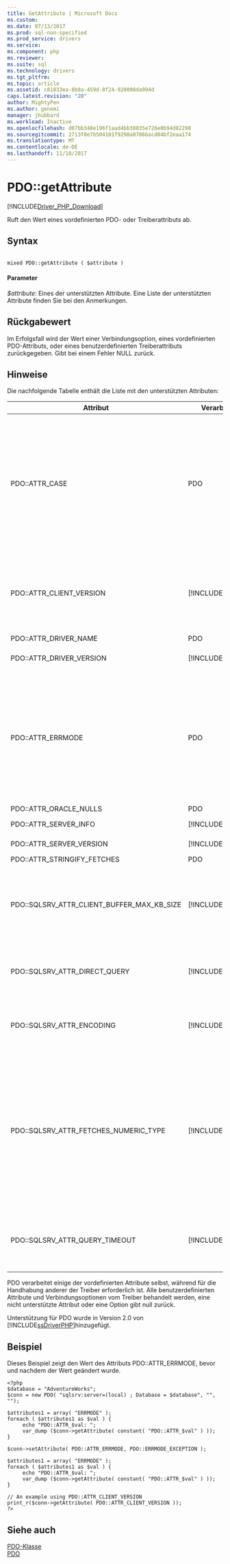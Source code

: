 ```yaml
---
title: GetAttribute | Microsoft Docs
ms.custom: 
ms.date: 07/13/2017
ms.prod: sql-non-specified
ms.prod_service: drivers
ms.service: 
ms.component: php
ms.reviewer: 
ms.suite: sql
ms.technology: drivers
ms.tgt_pltfrm: 
ms.topic: article
ms.assetid: c81833ea-8b8a-459d-8f24-920098da994d
caps.latest.revision: "20"
author: MightyPen
ms.author: genemi
manager: jhubbard
ms.workload: Inactive
ms.openlocfilehash: d07bb348e196f1aad4bb38835e726e0b94d82298
ms.sourcegitcommit: 2713f8e7b504101f9298a0706bacd84bf2eaa174
ms.translationtype: MT
ms.contentlocale: de-DE
ms.lasthandoff: 11/18/2017
---
```

# <a name="pdogetattribute"></a>PDO::getAttribute
[!INCLUDE[Driver_PHP_Download](../../includes/driver_php_download.md)]

Ruft den Wert eines vordefinierten PDO- oder Treiberattributs ab.  
  
## <a name="syntax"></a>Syntax  
  
```  
  
mixed PDO::getAttribute ( $attribute )  
```  
  
#### <a name="parameters"></a>Parameter  
*$attribute*: Eines der unterstützten Attribute. Eine Liste der unterstützten Attribute finden Sie bei den Anmerkungen.  
  
## <a name="return-value"></a>Rückgabewert  
Im Erfolgsfall wird der Wert einer Verbindungsoption, eines vordefinierten PDO-Attributs, oder eines benutzerdefinierten Treiberattributs zurückgegeben. Gibt bei einem Fehler NULL zurück.  
  
## <a name="remarks"></a>Hinweise  
Die nachfolgende Tabelle enthält die Liste mit den unterstützten Attributen:  
  
|Attribut|Verarbeitet von|Unterstützte Werte|Description|  
|-------------|----------------|--------------------|---------------|  
|PDO::ATTR_CASE|PDO|PDO::CASE_LOWER<br /><br />PDO::CASE_NATURAL<br /><br />PDO::CASE_UPPER|Dies gibt an, ob die Spaltennamen entweder groß oder klein geschrieben sein sollen. PDO::CASE_LOWER erzwingt die Schreibung der Spaltennamen in Kleinbuchstaben, PDO::CASE_NATURAL belässt die Spaltennamen so wie sie aus der Datenbank zurückgegeben wurden und PDO::CASE_UPPER erzwingt die Schreibung der Spaltennamen in Großbuchstaben.<br /><br />Die Standardeinstellung ist PDO::CASE_NATURAL.<br /><br />Dieses Attribut kann auch mit PDO::setAttribute eingerichtet werden.|  
|PDO::ATTR_CLIENT_VERSION|[!INCLUDE[ssDriverPHP](../../includes/ssdriverphp_md.md)]|Ein Array von Zeichenfolgen|Beschreibt die Version des Treibers und der verbundenen Bibliotheken Gibt ein Array mit den folgenden Elementen: ODBC-Version (*MajorVer*. *MinorVer*), [!INCLUDE[ssNoVersion](../../includes/ssnoversion_md.md)] Native Client-DLL-Name und Version, [!INCLUDE[ssDriverPHP](../../includes/ssdriverphp_md.md)] Version (*MajorVer*. *MinorVer*. *BuildNumber*. *Revision*)|  
|PDO::ATTR_DRIVER_NAME|PDO|String|Gibt immer „sqlsrv“ zurück.|  
|PDO::ATTR_DRIVER_VERSION|[!INCLUDE[ssDriverPHP](../../includes/ssdriverphp_md.md)]|String|Gibt an, die [!INCLUDE[ssDriverPHP](../../includes/ssdriverphp_md.md)] Version (*MajorVer*. *MinorVer*. *BuildNumber*. *Revision*)|  
|PDO::ATTR_ERRMODE|PDO|PDO::ERRMODE_SILENT<br /><br />PDO::ERRMODE_WARNING<br /><br />PDO::ERRMODE_EXCEPTION|Gibt an, wie Fehler vom Treiber behandelt werden sollen.<br /><br />PDO::ERRMODE_SILENT (der Standard) legt die Fehlercodes und -informationen fest.<br /><br />PDO::ERRMODE_WARNING veranlasst E_WARNING.<br /><br />PDO::ERRMODE_EXCEPTION löst eine Ausnahme aus.<br /><br />Dieses Attribut kann auch mit PDO::setAttribute eingerichtet werden.|  
|PDO::ATTR_ORACLE_NULLS|PDO|Siehe PDO-Dokumentation.|Siehe PDO-Dokumentation.|  
|PDO::ATTR_SERVER_INFO|[!INCLUDE[ssDriverPHP](../../includes/ssdriverphp_md.md)]|Array aus drei Elementen|Gibt die aktuelle Datenbank, SQL Server-Version und SQL  Server-Instanz zurück.|  
|PDO::ATTR_SERVER_VERSION|[!INCLUDE[ssDriverPHP](../../includes/ssdriverphp_md.md)]|String|Gibt die SQL Server-Version (*wichtigen*. *Kleinere*. *BuildNumber*)|  
|PDO::ATTR_STRINGIFY_FETCHES|PDO|Siehe PDO-Dokumentation.|Siehe PDO-Dokumentation.|  
|PDO::SQLSRV_ATTR_CLIENT_BUFFER_MAX_KB_SIZE|[!INCLUDE[ssDriverPHP](../../includes/ssdriverphp_md.md)]|1 bis zur Grenze des PHP-Speichers.|Konfiguriert die Größe des Puffers, der das Resultset für einen clientseitigen Cursor enthält.<br /><br />Der Standardwert ist 10,240 KB (10 MB).<br /><br />Weitere Informationen zu clientseitigen Cursorn finden Sie unter [Cursortypen &#40; SQLSRV-Treiber &#41; ](../../connect/php/cursor-types-sqlsrv-driver.md).|  
|PDO::SQLSRV_ATTR_DIRECT_QUERY|[!INCLUDE[ssDriverPHP](../../includes/ssdriverphp_md.md)]|true<br /><br />false|Legt fest, ob eine direkte oder eine vorbereitete Anweisung ausgeführt wird. Weitere Informationen finden Sie unter [Direkte Anweisungsausführung und vorbereitete Anweisungsausführung im PDO_SQLSRV-Treiber](../../connect/php/direct-statement-execution-prepared-statement-execution-pdo-sqlsrv-driver.md).|  
|PDO::SQLSRV_ATTR_ENCODING|[!INCLUDE[ssDriverPHP](../../includes/ssdriverphp_md.md)]|PDO::SQLSRV_ENCODING_UTF8<br /><br />PDO::SQLSRV_ENCODING_SYSTEM|Legt die Zeichensatzcodierung fest, die vom Treiber verwendet wird, um mit dem Server zu kommunizieren<br /><br />Der Standard ist PDO::SQLSRV_ENCODING_UTF8.|  
|PDO::SQLSRV_ATTR_FETCHES_NUMERIC_TYPE|[!INCLUDE[ssDriverPHP](../../includes/ssdriverphp_md.md)]|true oder false|Verarbeitet die numerische Abrufvorgängen von Spalten mit numerischen SQL-Typen (Bit, ganze Zahl, "smallint", "tinyint", "float" oder Echtzeit).<br /><br />Wenn Optionsflag für Verbindung "ATTR_STRINGIFY_FETCHES aktiviert ist, selbst wenn SQLSRV_ATTR_FETCHES_NUMERIC_TYPE on ist, ist der Rückgabewert eine Zeichenfolge.<br /><br />Wenn der zurückgegebene PDO-Typ in der Spalte binden PDO_PARAM_INT ist, ist der Rückgabewert aus einer Spalte mit ganzen Zahlen ein "Int", selbst wenn SQLSRV_ATTR_FETCHES_NUMERIC_TYPE deaktiviert ist.|  
|PDO::SQLSRV_ATTR_QUERY_TIMEOUT|[!INCLUDE[ssDriverPHP](../../includes/ssdriverphp_md.md)]|integer|Legt das Abfragetimeout in Sekunden fest.<br /><br />Der Standard ist 0, d. h. dass der Treiber unendlich lange auf Ergebnisse wartet.<br /><br />Negative Zahlen sind nicht zulässig.|  

  
PDO verarbeitet einige der vordefinierten Attribute selbst, während für die Handhabung anderer der Treiber erforderlich ist. Alle benutzerdefinierten Attribute und Verbindungsoptionen vom Treiber behandelt werden, eine nicht unterstützte Attribut oder eine Option gibt null zurück.  
  
Unterstützung für PDO wurde in Version 2.0 von [!INCLUDE[ssDriverPHP](../../includes/ssdriverphp_md.md)]hinzugefügt.  
  
## <a name="example"></a>Beispiel  
Dieses Beispiel zeigt den Wert des Attributs PDO::ATTR_ERRMODE, bevor und nachdem der Wert geändert wurde.  
  
```  
<?php  
$database = "AdventureWorks";  
$conn = new PDO( "sqlsrv:server=(local) ; Database = $database", "", "");  
  
$attributes1 = array( "ERRMODE" );  
foreach ( $attributes1 as $val ) {  
     echo "PDO::ATTR_$val: ";  
     var_dump ($conn->getAttribute( constant( "PDO::ATTR_$val" ) ));  
}  
  
$conn->setAttribute( PDO::ATTR_ERRMODE, PDO::ERRMODE_EXCEPTION );  
  
$attributes1 = array( "ERRMODE" );  
foreach ( $attributes1 as $val ) {  
     echo "PDO::ATTR_$val: ";  
     var_dump ($conn->getAttribute( constant( "PDO::ATTR_$val" ) ));  
}  
  
// An example using PDO::ATTR_CLIENT_VERSION  
print_r($conn->getAttribute( PDO::ATTR_CLIENT_VERSION ));  
?>  
```  
  
## <a name="see-also"></a>Siehe auch  
[PDO-Klasse](../../connect/php/pdo-class.md)  
[PDO](http://go.microsoft.com/fwlink/?LinkID=187441)  
  
